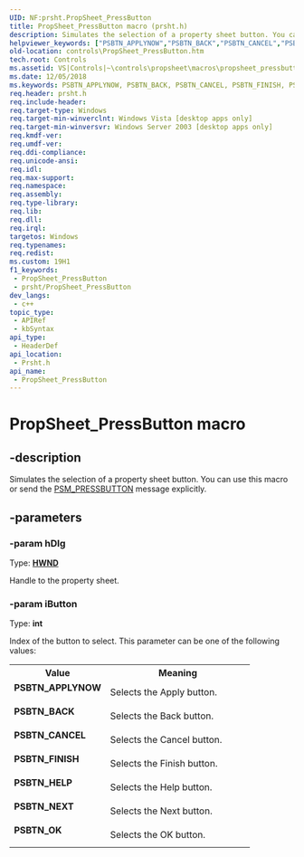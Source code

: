```yaml
---
UID: NF:prsht.PropSheet_PressButton
title: PropSheet_PressButton macro (prsht.h)
description: Simulates the selection of a property sheet button. You can use this macro or send the PSM_PRESSBUTTON message explicitly.
helpviewer_keywords: ["PSBTN_APPLYNOW","PSBTN_BACK","PSBTN_CANCEL","PSBTN_FINISH","PSBTN_HELP","PSBTN_NEXT","PSBTN_OK","PropSheet_PressButton","PropSheet_PressButton macro [Windows Controls]","_win32_PropSheet_PressButton","_win32_PropSheet_PressButton_cpp","controls.PropSheet_PressButton","controls._win32_PropSheet_PressButton","prsht/PropSheet_PressButton"]
old-location: controls\PropSheet_PressButton.htm
tech.root: Controls
ms.assetid: VS|Controls|~\controls\propsheet\macros\propsheet_pressbutton.htm
ms.date: 12/05/2018
ms.keywords: PSBTN_APPLYNOW, PSBTN_BACK, PSBTN_CANCEL, PSBTN_FINISH, PSBTN_HELP, PSBTN_NEXT, PSBTN_OK, PropSheet_PressButton, PropSheet_PressButton macro [Windows Controls], _win32_PropSheet_PressButton, _win32_PropSheet_PressButton_cpp, controls.PropSheet_PressButton, controls._win32_PropSheet_PressButton, prsht/PropSheet_PressButton
req.header: prsht.h
req.include-header: 
req.target-type: Windows
req.target-min-winverclnt: Windows Vista [desktop apps only]
req.target-min-winversvr: Windows Server 2003 [desktop apps only]
req.kmdf-ver: 
req.umdf-ver: 
req.ddi-compliance: 
req.unicode-ansi: 
req.idl: 
req.max-support: 
req.namespace: 
req.assembly: 
req.type-library: 
req.lib: 
req.dll: 
req.irql: 
targetos: Windows
req.typenames: 
req.redist: 
ms.custom: 19H1
f1_keywords:
 - PropSheet_PressButton
 - prsht/PropSheet_PressButton
dev_langs:
 - c++
topic_type:
 - APIRef
 - kbSyntax
api_type:
 - HeaderDef
api_location:
 - Prsht.h
api_name:
 - PropSheet_PressButton
---
```


# PropSheet_PressButton macro


## -description

Simulates the selection of a property sheet button. You can use this macro or send the <a href="/windows/desktop/Controls/psm-pressbutton">PSM_PRESSBUTTON</a> message explicitly.

## -parameters

### -param hDlg

Type: <b><a href="/windows/desktop/WinProg/windows-data-types">HWND</a></b>

Handle to the property sheet.

### -param iButton

Type: <b>int</b>

Index of the button to select. This parameter can be one of the following values: 

<table>
<tr>
<th>Value</th>
<th>Meaning</th>
</tr>
<tr>
<td width="40%"><a id="PSBTN_APPLYNOW"></a><a id="psbtn_applynow"></a><dl>
<dt><b>PSBTN_APPLYNOW</b></dt>
</dl>
</td>
<td width="60%">
Selects the Apply button.

</td>
</tr>
<tr>
<td width="40%"><a id="PSBTN_BACK"></a><a id="psbtn_back"></a><dl>
<dt><b>PSBTN_BACK</b></dt>
</dl>
</td>
<td width="60%">
Selects the Back button.

</td>
</tr>
<tr>
<td width="40%"><a id="PSBTN_CANCEL"></a><a id="psbtn_cancel"></a><dl>
<dt><b>PSBTN_CANCEL</b></dt>
</dl>
</td>
<td width="60%">
Selects the Cancel button.

</td>
</tr>
<tr>
<td width="40%"><a id="PSBTN_FINISH"></a><a id="psbtn_finish"></a><dl>
<dt><b>PSBTN_FINISH</b></dt>
</dl>
</td>
<td width="60%">
Selects the Finish button.

</td>
</tr>
<tr>
<td width="40%"><a id="PSBTN_HELP"></a><a id="psbtn_help"></a><dl>
<dt><b>PSBTN_HELP</b></dt>
</dl>
</td>
<td width="60%">
Selects the Help button.

</td>
</tr>
<tr>
<td width="40%"><a id="PSBTN_NEXT"></a><a id="psbtn_next"></a><dl>
<dt><b>PSBTN_NEXT</b></dt>
</dl>
</td>
<td width="60%">
Selects the Next button.

</td>
</tr>
<tr>
<td width="40%"><a id="PSBTN_OK"></a><a id="psbtn_ok"></a><dl>
<dt><b>PSBTN_OK</b></dt>
</dl>
</td>
<td width="60%">
Selects the OK button.

</td>
</tr>
</table>